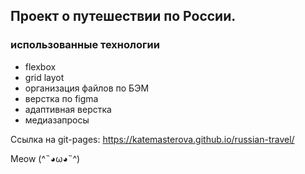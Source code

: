 ## Проект о путешествии по России.
### использованные технологии
* flexbox
* grid layot
* организация файлов по БЭМ
* верстка по figma
* адаптивная верстка
* медиазапросы

Ссылка на git-pages: https://katemasterova.github.io/russian-travel/

Meow (^˵◕ω◕˵^)
